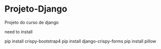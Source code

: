 # Projeto-Django
Projeto do curso de django


need to install

pip install crispy-bootstrap4
pip install django-crispy-forms
pip install pillow
